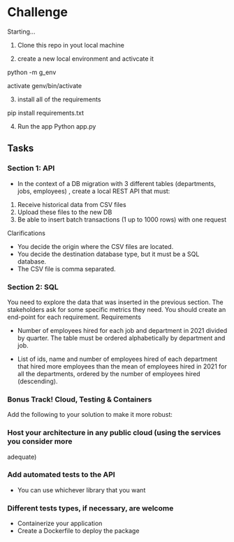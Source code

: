 
# Challenge

Starting...

1. Clone this repo in yout local machine

2. create a new local environment and activcate it

python -m g_env 

activate genv/bin/activate

3. install all of the requirements

pip install requirements.txt

4. Run the app
Python app.py

## Tasks

### Section 1: API

-  In the context of a DB migration with 3 different tables (departments, jobs, employees) , create
a local REST API that must:

1. Receive historical data from CSV files
2. Upload these files to the new DB
3. Be able to insert batch transactions (1 up to 1000 rows) with one request


Clarifications
- You decide the origin where the CSV files are located.
- You decide the destination database type, but it must be a SQL database.
- The CSV file is comma separated.

### Section 2: SQL
You need to explore the data that was inserted in the previous section. The stakeholders ask
for some specific metrics they need. You should create an end-point for each requirement.
Requirements

- Number of employees hired for each job and department in 2021 divided by quarter. The
table must be ordered alphabetically by department and job.


- List of ids, name and number of employees hired of each department that hired more
employees than the mean of employees hired in 2021 for all the departments, ordered
by the number of employees hired (descending).

### Bonus Track! Cloud, Testing & Containers
Add the following to your solution to make it more robust:
### Host your architecture in any public cloud (using the services you consider more
adequate)

### Add automated tests to the API
- You can use whichever library that you want

### Different tests types, if necessary, are welcome
- Containerize your application
- Create a Dockerfile to deploy the package
